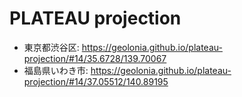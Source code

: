 # PLATEAU projection

- 東京都渋谷区: https://geolonia.github.io/plateau-projection/#14/35.6728/139.70067
- 福島県いわき市: https://geolonia.github.io/plateau-projection/#14/37.05512/140.89195